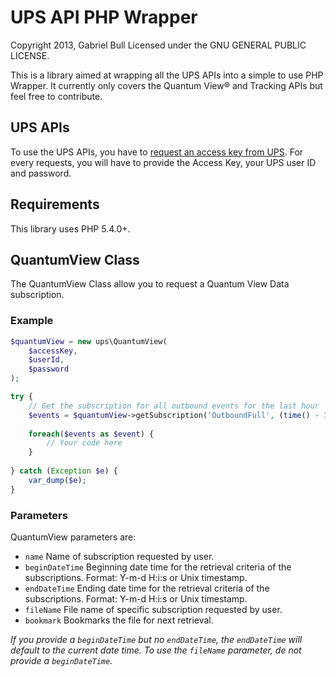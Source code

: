 UPS API PHP Wrapper
===================

Copyright 2013, Gabriel Bull
Licensed under the GNU GENERAL PUBLIC LICENSE.

This is a library aimed at wrapping all the UPS APIs into a simple to use PHP Wrapper. It currently only covers the Quantum View® and Tracking APIs but feel free to contribute.

## UPS APIs

To use the UPS APIs, you have to [request an access key from UPS](https://www.ups.com/upsdeveloperkit). For every requests, you will have to provide the Access Key, your UPS user ID and password.

## Requirements

This library uses PHP 5.4.0+.

## QuantumView Class

The QuantumView Class allow you to request a Quantum View Data subscription. 

### Example

```php
$quantumView = new ups\QuantumView(
	$accessKey,
	$userId,
	$password
);

try {
	// Get the subscription for all outbound events for the last hour
	$events = $quantumView->getSubscription('OutboundFull', (time() - 3600));
	
	foreach($events as $event) {
		// Your code here
	}
	
} catch (Exception $e) {
	var_dump($e);
}
```

### Parameters

QuantumView parameters are:

 * `name` Name of subscription requested by user.
 * `beginDateTime` Beginning date time for the retrieval criteria of the subscriptions. Format: Y-m-d H:i:s or Unix timestamp.
 * `endDateTime` Ending date time for the retrieval criteria of the subscriptions. Format: Y-m-d H:i:s or Unix timestamp.
 * `fileName` File name of specific subscription requested by user.
 * `bookmark` Bookmarks the file for next retrieval.

_If you provide a `beginDateTime` but no `endDateTime`, the `endDateTime` will default to the current date time._
_To use the `fileName` parameter, de not provide a `beginDateTime`._